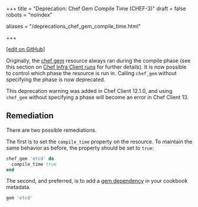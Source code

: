 +++
title = "Deprecation: Chef Gem Compile Time (CHEF-3)"
draft = false
robots = "noindex"


aliases = "/deprecations_chef_gem_compile_time.html"



+++

[\[edit on GitHub\]](https://github.com/chef/chef-web-docs/blob/master/content/deprecations_chef_gem_compile_time.md)

Originally, the [chef gem](/resources/chef_gem/) resource always ran
during the <span class="title-ref">compile</span> phase (see this
section on [Chef Infra Client
runs](/chef_client_overview/#the-chef-client-run) for further
details). It is now possible to control which phase the resource is run
in. Calling `chef_gem` without specifying the phase is now deprecated.

This deprecation warning was added in Chef Client 12.1.0, and using
`chef_gem` without specifying a phase will become an error in Chef
Client 13.

## Remediation

There are two possible remediations.

The first is to set the `compile_time` property on the resource. To
maintain the same behavior as before, the property should be set to
`true`:

```ruby
chef_gem 'etcd' do
  compile_time true
end
```

The second, and preferred, is to add a [gem
dependency](/config_rb_metadata/) in your cookbook metadata.

```ruby
gem 'etcd'
```
